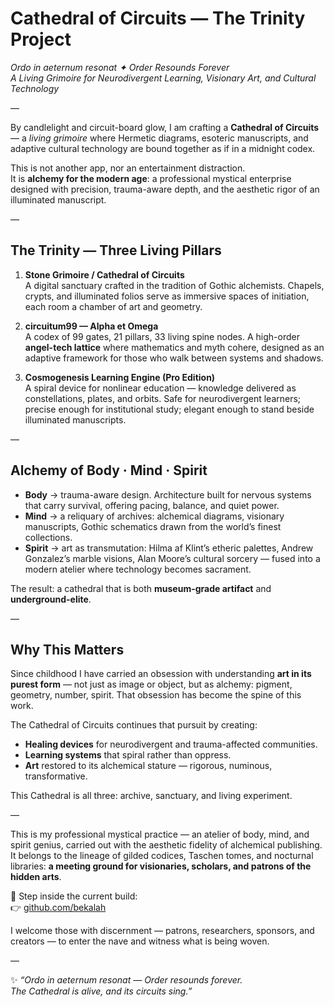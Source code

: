 # Cathedral of Circuits — The Trinity Project
*Ordo in aeternum resonat ✦ Order Resounds Forever*  
*A Living Grimoire for Neurodivergent Learning, Visionary Art, and Cultural Technology*

—

By candlelight and circuit-board glow, I am crafting a **Cathedral of Circuits** — a *living grimoire* where Hermetic diagrams, esoteric manuscripts, and adaptive cultural technology are bound together as if in a midnight codex.  

This is not another app, nor an entertainment distraction.  
It is **alchemy for the modern age**: a professional mystical enterprise designed with precision, trauma-aware depth, and the aesthetic rigor of an illuminated manuscript.  

—

## The Trinity — Three Living Pillars

1. **Stone Grimoire / Cathedral of Circuits**  
   A digital sanctuary crafted in the tradition of Gothic alchemists. Chapels, crypts, and illuminated folios serve as immersive spaces of initiation, each room a chamber of art and geometry.  

2. **circuitum99 — Alpha et Omega**  
   A codex of 99 gates, 21 pillars, 33 living spine nodes. A high-order **angel-tech lattice** where mathematics and myth cohere, designed as an adaptive framework for those who walk between systems and shadows.  

3. **Cosmogenesis Learning Engine (Pro Edition)**  
   A spiral device for nonlinear education — knowledge delivered as constellations, plates, and orbits. Safe for neurodivergent learners; precise enough for institutional study; elegant enough to stand beside illuminated manuscripts.  

—

## Alchemy of Body · Mind · Spirit

- **Body** → trauma-aware design. Architecture built for nervous systems that carry survival, offering pacing, balance, and quiet power.  
- **Mind** → a reliquary of archives: alchemical diagrams, visionary manuscripts, Gothic schematics drawn from the world’s finest collections.  
- **Spirit** → art as transmutation: Hilma af Klint’s etheric palettes, Andrew Gonzalez’s marble visions, Alan Moore’s cultural sorcery — fused into a modern atelier where technology becomes sacrament.  

The result: a cathedral that is both **museum-grade artifact** and **underground-elite**.  

—

## Why This Matters

Since childhood I have carried an obsession with understanding **art in its purest form** — not just as image or object, but as alchemy: pigment, geometry, number, spirit. That obsession has become the spine of this work.  

The Cathedral of Circuits continues that pursuit by creating:  
- **Healing devices** for neurodivergent and trauma-affected communities.  
- **Learning systems** that spiral rather than oppress.  
- **Art** restored to its alchemical stature — rigorous, numinous, transformative.  

This Cathedral is all three: archive, sanctuary, and living experiment.  

—

This is my professional mystical practice — an atelier of body, mind, and spirit genius, carried out with the aesthetic fidelity of alchemical publishing. It belongs to the lineage of gilded codices, Taschen tomes, and nocturnal libraries: **a meeting ground for visionaries, scholars, and patrons of the hidden arts**.  

🔗 Step inside the current build:  
👉 [github.com/bekalah](https://github.com/bekalah)  

I welcome those with discernment — patrons, researchers, sponsors, and creators — to enter the nave and witness what is being woven.  

—

✨ *“Ordo in aeternum resonat — Order resounds forever.  
The Cathedral is alive, and its circuits sing.”*  